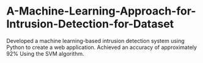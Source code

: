 # A-Machine-Learning-Approach-for-Intrusion-Detection-for-Dataset
Developed a machine learning-based intrusion detection system using Python to create a web application.  Achieved an accuracy of approximately 92% Using the SVM algorithm.
